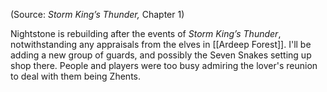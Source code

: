
(Source: *Storm King’s Thunder,* Chapter 1)

Nightstone is rebuilding after the events of *Storm King’s Thunder*, notwithstanding any appraisals from the elves in [[Ardeep Forest]]. 
I'll be adding a new group of guards, and possibly the Seven Snakes setting up shop there. People and players were too busy admiring the lover's reunion to deal with them being Zhents.
